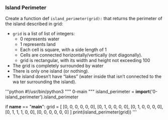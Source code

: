 ### Island Perimeter

Create a function def `island_perimeter(grid):` that returns the perimeter of the island described in grid:
  - `grid` is a list of list of integers:
       - 0 represents water
       - 1 represents land
       - Each cell is square, with a side length of 1
       - Cells are connected horizontally/vertically (not diagonally).
       - grid is rectangular, with its width and height not exceeding 100
  - The grid is completely surrounded by water
  - There is only one island (or nothing).
  - The island doesn’t have “lakes” (water inside that isn’t connected to the wa    ter surrounding the island).

'''python
#!/usr/bin/python3
"""
0-main
"""
island_perimeter = __import__('0-island_perimeter').island_perimeter

if __name__ == "__main__":
    grid = [
        [0, 0, 0, 0, 0, 0],
        [0, 1, 0, 0, 0, 0],
        [0, 1, 0, 0, 0, 0],
        [0, 1, 1, 1, 0, 0],
        [0, 0, 0, 0, 0, 0]
    ]
    print(island_perimeter(grid))
'''
